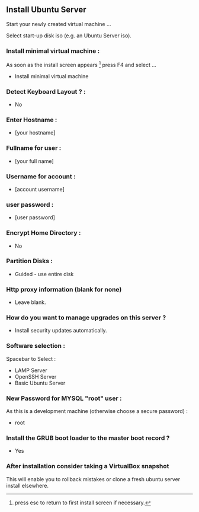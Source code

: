 ## Install Ubuntu Server

Start your newly created virtual machine ...

Select start-up disk iso (e.g. an Ubuntu Server iso).

### Install minimal virtual machine :

As soon as the install screen appears [^3] press F4 and select ...

* Install minimal virtual machine

### Detect Keyboard Layout ? : 

* No

### Enter Hostname : 

* [your hostname]

### Fullname for user : 

* [your full name]

### Username for account : 

* [account username]

### user password : 

* [user password]

### Encrypt Home Directory :

 * No 

### Partition Disks :

* Guided - use entire disk

### Http proxy information (blank for none)

* Leave blank.

### How do you want to manage upgrades on this server ?

* Install security updates automatically.

### Software selection : 

Spacebar to Select :

* LAMP Server
* OpenSSH Server
* Basic Ubuntu Server

### New Password for MYSQL "root" user :

As this is a development machine (otherwise choose a secure password) :

* root


### Install the GRUB boot loader to the master boot record ?

* Yes

### After installation consider taking a VirtualBox snapshot

This will enable you to rollback mistakes or clone a fresh ubuntu server install elsewhere.



[^3]: press esc to return to first install screen if necessary.




